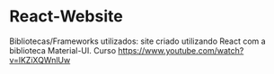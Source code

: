 # React-Website
Bibliotecas/Frameworks utilizados:
site criado utilizando React com a biblioteca Material-UI.
Curso https://www.youtube.com/watch?v=lKZiXQWnlUw
